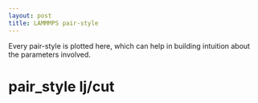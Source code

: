 ```yaml
---
layout: post
title: LAMMMPS pair-style
---
```


Every pair-style is plotted here, which can help in building intuition about the parameters involved.

# pair_style lj/cut